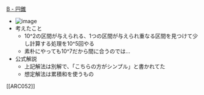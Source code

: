 
[B - 円錐](https://atcoder.jp/contests/arc052/tasks/arc052_b)
- ![image](https://gyazo.com/b521601c556b2aac52a8b46e571e6792/thumb/1000)
- 考えたこと
    - 10^2の区間が与えられる、1つの区間が与えられ重なる区間を見つけて少し計算する処理を10^5回やる
    - 素朴にやっても10^7だから間に合うのでは…
- 公式解説
    - 上記解法は別解で、「こちらの方がシンプル」と書かれてた
    - 想定解法は累積和を使うもの

[[ARC052]]
